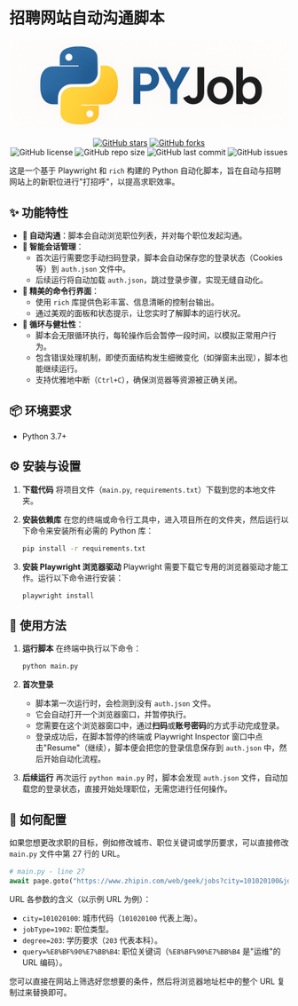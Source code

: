 # 招聘网站自动沟通脚本


![](image1.png)
<p align="center">
  <a href="https://github.com/HYwan123/PYJob/stargazers"><img src="https://img.shields.io/github/stars/HYwan123/PYJob?style=social" alt="GitHub stars"></a>
  <a href="https://github.com/HYwan123/PYJob/network/members"><img src="https://img.shields.io/github/forks/HYwan123/PYJob?style=social" alt="GitHub forks"></a>
  <br>
  <img src="https://img.shields.io/github/license/HYwan123/PYJob" alt="GitHub license">
  <img src="https://img.shields.io/github/repo-size/HYwan123/PYJob" alt="GitHub repo size">
  <img src="https://img.shields.io/github/last-commit/HYwan123/PYJob" alt="GitHub last commit">
  <img src="https://img.shields.io/github/issues/HYwan123/PYJob" alt="GitHub issues">
</p>

这是一个基于 Playwright 和 `rich` 构建的 Python 自动化脚本，旨在自动与招聘网站上的新职位进行"打招呼"，以提高求职效率。

## ✨ 功能特性

- **🤖 自动沟通**：脚本会自动浏览职位列表，并对每个职位发起沟通。
- **🍪 智能会话管理**：
    - 首次运行需要您手动扫码登录，脚本会自动保存您的登录状态（Cookies 等）到 `auth.json` 文件中。
    - 后续运行将自动加载 `auth.json`，跳过登录步骤，实现无缝自动化。
- **💅 精美的命令行界面**：
    - 使用 `rich` 库提供色彩丰富、信息清晰的控制台输出。
    - 通过美观的面板和状态提示，让您实时了解脚本的运行状况。
- **🔄 循环与健壮性**：
    - 脚本会无限循环执行，每轮操作后会暂停一段时间，以模拟正常用户行为。
    - 包含错误处理机制，即使页面结构发生细微变化（如弹窗未出现），脚本也能继续运行。
    - 支持优雅地中断（`Ctrl+C`），确保浏览器等资源被正确关闭。

## 📦 环境要求

- Python 3.7+

## ⚙️ 安装与设置

1.  **下载代码**
    将项目文件（`main.py`, `requirements.txt`）下载到您的本地文件夹。

2.  **安装依赖库**
    在您的终端或命令行工具中，进入项目所在的文件夹，然后运行以下命令来安装所有必需的 Python 库：
    ```bash
    pip install -r requirements.txt
    ```

3.  **安装 Playwright 浏览器驱动**
    Playwright 需要下载它专用的浏览器驱动才能工作。运行以下命令进行安装：
    ```bash
    playwright install
    ```

## 🚀 使用方法

1.  **运行脚本**
    在终端中执行以下命令：
    ```bash
    python main.py
    ```

2.  **首次登录**
    - 脚本第一次运行时，会检测到没有 `auth.json` 文件。
    - 它会自动打开一个浏览器窗口，并暂停执行。
    - 您需要在这个浏览器窗口中，通过**扫码**或**账号密码**的方式手动完成登录。
    - 登录成功后，在脚本暂停的终端或 Playwright Inspector 窗口中点击"Resume"（继续），脚本便会把您的登录信息保存到 `auth.json` 中，然后开始自动化流程。

3.  **后续运行**
    再次运行 `python main.py` 时，脚本会发现 `auth.json` 文件，自动加载您的登录状态，直接开始处理职位，无需您进行任何操作。

## 🔧 如何配置

如果您想更改求职的目标，例如修改城市、职位关键词或学历要求，可以直接修改 `main.py` 文件中第 27 行的 URL。

```python
# main.py - line 27
await page.goto("https://www.zhipin.com/web/geek/jobs?city=101020100&jobType=1902&degree=203&query=%E8%BF%90%E7%BB%B4")
```

URL 各参数的含义（以示例 URL 为例）：
- `city=101020100`: 城市代码（`101020100` 代表上海）。
- `jobType=1902`: 职位类型。
- `degree=203`: 学历要求（`203` 代表本科）。
- `query=%E8%BF%90%E7%BB%B4`: 职位关键词（`%E8%BF%90%E7%BB%B4` 是"运维"的 URL 编码）。

您可以直接在网站上筛选好您想要的条件，然后将浏览器地址栏中的整个 URL 复制过来替换即可。 